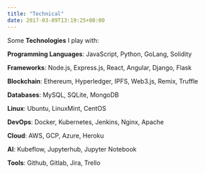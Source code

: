 ```yaml
---
title: "Technical"
date: 2017-03-09T13:19:25+08:00
---
```


Some **Technologies** I play with:

**Programming Languages**: JavaScript, Python, GoLang, Solidity

**Frameworks**: Node.js, Express.js, React, Angular, Django, Flask

**Blockchain**: Ethereum, Hyperledger, IPFS, Web3.js, Remix, Truffle

**Databases**: MySQL, SQLite, MongoDB

**Linux**: Ubuntu, LinuxMint, CentOS

**DevOps**: Docker, Kubernetes, Jenkins, Nginx, Apache

**Cloud**: AWS, GCP, Azure, Heroku

**AI**: Kubeflow, Jupyterhub, Jupyter Notebook

**Tools**: Github, Gitlab, Jira, Trello
